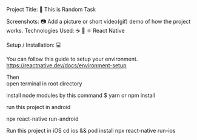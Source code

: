 


Project Title: 📛
This is Random Task


Screenshots: 📷
Add a picture or short video(gif) demo of how the project works.
Technologies Used: ☕️ 🐍 ⚛️
React Native

Setup / Installation: 💻

You can follow this guide to setup your environment.
https://reactnative.dev/docs/environment-setup

Then  
open terminal in root directory

install node modules by this command $ yarn or npm install

run this project in android

npx react-native run-android

Run this project in iOS 
cd ios && pod install
npx react-native run-ios

